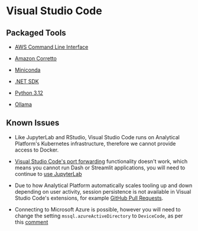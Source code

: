 # Visual Studio Code

## Packaged Tools

* [AWS Command Line Interface](https://docs.aws.amazon.com/cli/)

* [Amazon Corretto](https://aws.amazon.com/corretto)

* [Miniconda](https://docs.anaconda.com/free/miniconda/index.html)

* [.NET SDK](https://learn.microsoft.com/en-us/dotnet/core/sdk)

* [Python 3.12](https://www.python.org/downloads/release/python-3123/)

* [Ollama](/tools/visual-studio-code/ollama)

## Known Issues

* Like JupyterLab and RStudio, Visual Studio Code runs on Analytical Platform's Kubernetes infrastructure, therefore we cannot provide access to Docker.

* [Visual Studio Code's port forwarding](https://code.visualstudio.com/docs/editor/port-forwarding) functionality doesn't work, which means you cannot run Dash or Streamlit applications, you will need to continue to [use JupyterLab](https://user-guidance.analytical-platform.service.justice.gov.uk/appendix/dash.html#running-your-app-within-jupyter)

* Due to how Analytical Platform automatically scales tooling up and down depending on user activity, session persistence is not available in Visual Studio Code's extensions, for example [GitHub Pull Requests](https://marketplace.visualstudio.com/items?itemName=GitHub.vscode-pull-request-github).

* Connecting to Microsoft Azure is possible, however you will need to change the setting `mssql.azureActiveDirectory` to `DeviceCode`, as per this [comment](https://github.com/ministryofjustice/analytical-platform/issues/4246#issuecomment-2088316112)
